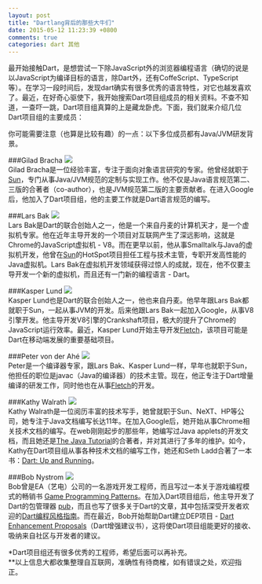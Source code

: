 ```yaml
---
layout: post
title: "Dartlang背后的那些大牛们"
date: 2015-05-12 11:23:39 +0800
comments: true
categories: dart 其他
---
```

最开始接触Dart，是想尝试一下除JavaScript外的浏览器编程语言（确切的说是以JavaScript为编译目标的语言，除Dart外，还有CoffeScript、TypeScript等）。在学习一段时间后，发现dart确实有很多优秀的语言特性，对它也越发喜欢了。最近，在好奇心驱使下，我开始搜索Dart项目组成员的相关资料。不查不知道，一查吓一跳，Dart项目组真算的上是藏龙卧虎。下面，我们就来介绍几位Dart项目组的主要成员：

你可能需要注意（也算是比较有趣）的一点：以下多位成员都有Java/JVM研发背景。

###Gilad Bracha
<img src="{{ root_url }}/images/custom/dart/people/Gilad.jpg" /><br/>
Gilad Bracha是一位经验丰富，专注于面向对象语言研究的专家。他曾经就职于[Sun][1]，专门从事Java/JVM规范的定制与实现工作。他不仅是Java语言规范第二、三版的合著者（co-author），也是JVM规范第二版的主要贡献者。在进入Google后，他加入了Dart项目组，他的主要工作就是Dart语言规范的编写。

<!-- more -->
###Lars Bak
<img src="{{ root_url }}/images/custom/dart/people/Lars.jpg" /><br/>
Lars Bak是Dart的联合创始人之一，他是一个来自丹麦的计算机天才，是一个虚拟机专家。他在近年主导开发的一个项目对互联网产生了深远影响，这就是Chrome的JavaScript虚拟机 - V8。而在更早以前，他从事Smalltalk与Java的虚拟机开发，他曾在[Sun][1]的HotSpot项目担任工程与技术主管，专职开发高性能的Java虚拟机。Lars Bak在虚拟机开发领域获得过惊人的成就，现在，他不仅要主导开发一个新的虚拟机，而且还有一门新的编程语言 - Dart。

###Kasper Lund
<img src="{{ root_url }}/images/custom/dart/people/Kasper.jpg" /><br/>
Kasper Lund也是Dart的联合创始人之一，他也来自丹麦。他早年跟Lars Bak都就职于Sun，一起从事JVM的开发。后来他跟Lars Bak一起加入Google，从事V8引擎开发。他主导开发V8引擎的Crankshaft项目，极大的提升了Chrome的JavaScript运行效率。最近，Kasper Lund开始主导开发[Fletch][2]，该项目可能是Dart在移动端发展的重要基础项目。

###Peter von der Ahé
<img src="{{ root_url }}/images/custom/dart/people/Peter.jpg" /><br/>
Peter是一个编译器专家，跟Lars Bak、Kasper Lund一样，早年也就职于Sun，他担任的职位是javac（Java的编译器）的技术主管。现在，他正专注于Dart增量编译的研发工作，同时他也在从事[Fletch][7]的开发。

###Kathy Walrath
<img src="{{ root_url }}/images/custom/dart/people/Kathy.jpg" /><br/>
Kathy Walrath是一位阅历丰富的技术写手，她曾就职于Sun、NeXT、HP等公司，她专注于Java文档编写长达11年。在加入Google后，她开始从事Chrome相关技术文档的编写。在web刚刚起步的那些年，她编写过Java applets的开发文档，而且她还是[The Java Tutorial][8]的合著者，并对其进行了多年的维护。如今，Kathy在Dart项目组从事各种技术文档的编写工作，她还和Seth Ladd合著了一本书：[Dart: Up and Running][9]。

###Bob Nystrom
<img src="{{ root_url }}/images/custom/dart/people/Bob.jpg" /><br/>
Bob曾是EA（艺电）公司的一名游戏开发工程师，而且写过一本关于游戏编程模式的畅销书 [Game Programming Patterns][3]。在加入Dart项目组后，他主导开发了Dart的包管理器 [pub][4]，而且也写了很多关于Dart的文章，其中包括深受开发者欢迎的[Dart编程风格指南][5]。而在最近，Bob开始帮助Dart建立DEP项目 - [Dart Enhancement Proposals][6]（Dart增强建议书），这将使Dart项目组能更好的接收、吸纳来自社区与开发者的建议。


*Dart项目组还有很多优秀的工程师，希望后面可以再补充。<br>
**以上信息大都收集整理自互联网，准确性有待商榷，如有错误之处，欢迎指正。


  [1]: http://zh.wikipedia.org/wiki/%E6%98%87%E9%99%BD%E9%9B%BB%E8%85%A6
  [2]: https://github.com/dart-lang/fletch
  [3]: http://gameprogrammingpatterns.com/
  [4]: https://pub.dartlang.org/
  [5]: https://www.dartlang.org/articles/style-guide/
  [6]: https://github.com/dart-lang/dart_enhancement_proposals
  [7]: https://github.com/dart-lang/fletch
  [8]: https://docs.oracle.com/javase/tutorial/
  [9]: https://www.dartlang.org/docs/dart-up-and-running/
